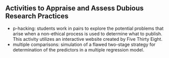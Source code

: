 ## Activities to Appraise and Assess Dubious Research Practices

- p-hacking: students work in pairs to explore the potential problems that arise when a non-ethical process is used to determine what to publish. This activity utilizes an interactive website created by Five Thirty Eight.
- multiple comparisons: simulation of a flawed two-stage strategy for determination of the predictors in a multiple regression model.

